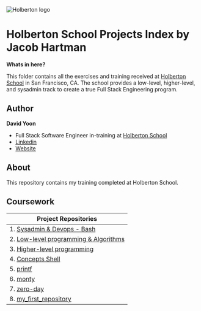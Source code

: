 <img src="https://www.holbertonschool.com/assets/holberton-logo-1cc451260ca3cd297def53f2250a9794810667c7ca7b5fa5879a569a457bf16f.png" alt="Holberton logo">

# Holberton School Projects Index by Jacob Hartman

**Whats in here?**

This folder contains all the exercises and training received at [Holberton School](https://holbertonschool.com) 
in San Francisco, CA. The school provides a low-level, higher-level, and sysadmin track to 
create a true Full Stack Engineering program.

## Author
**David Yoon**
* Full Stack Software Engineer in-training at [Holberton School](https://holbertonschool.com)
* [Linkedin](https://www.linkedin.com/in/jacob-hartman-860626148/)
* [Website](http://www.jacobbhartman.com)


## About
This repository contains my training completed at Holberton School.

## Coursework

| **Project Repositories** |
| --- |
| 1. [Sysadmin & Devops - Bash](https://github.com/jacobbhartman/holberton-system_engineering-devops) |
| 2. [Low-level programming & Algorithms](https://github.com/jacobbhartman/holbertonschool-low_level_programming) |
| 3. [Higher-level programming](https://github.com/jacobbhartman/holbertonschool-higher_level_programming) |
| 4. [Concepts Shell](https://github.com/vilyanare/simple_shell)|
| 5. [printf](https://github.com/jacobbhartman/printf) |
| 6. [monty](https://github.com/jacobbhartman/monty) |
| 7. [zero-day](https://github.com/JacobBHartman/holbertonschool-zero_day) |
| 8. [my_first_repository](https://github.com/JacobBHartman/my_first_repository) |

